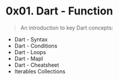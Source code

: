 # 0x01. Dart - Function
> An introduction to key Dart concepts:
* Dart - Syntax
* Dart - Conditions
* Dart - Loops
* Dart - MapI
* Dart - Cheatsheet
* Iterables Collections